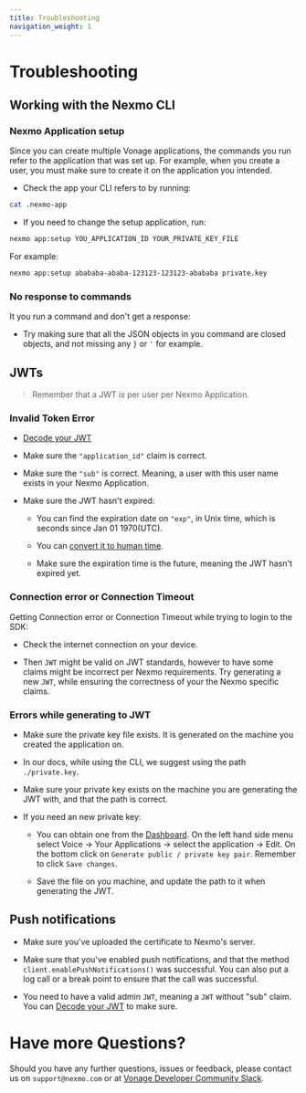 ```yaml
---
title: Troubleshooting
navigation_weight: 1
---
```


# Troubleshooting

## Working with the Nexmo CLI

### Nexmo Application setup

Since you can create multiple Vonage applications, the commands you run refer to the application that was set up. For example, when you create a user, you must make sure to create it on the application you intended.

* Check the app your CLI refers to by running:

``` sh
cat .nexmo-app
```

* If you need to change the setup application, run:

``` sh
nexmo app:setup YOU_APPLICATION_ID YOUR_PRIVATE_KEY_FILE
```

For example:

``` sh
nexmo app:setup abababa-ababa-123123-123123-abababa private.key
```

### No response to commands

It you run a command and don't get a response:

* Try making sure that all the JSON objects in you command are closed objects, and not missing any `}` or `'` for example.

## JWTs

> Remember that a JWT is per user per Nexmo Application.

### Invalid Token Error

* [Decode your JWT](https://jwt.io/)

* Make sure the `"application_id"` claim is correct.

* Make sure the `"sub"` is correct. Meaning, a user with this user name exists in your Nexmo Application.

* Make sure the JWT hasn't expired:

    * You can find the expiration date on `"exp"`, in Unix time, which is seconds since Jan 01 1970(UTC).

    * You can [convert it to human time](https://www.epochconverter.com/).

    * Make sure the expiration time is the future, meaning the JWT hasn't expired yet.

### Connection error or Connection Timeout

Getting Connection error or Connection Timeout while trying to login to the SDK:

* Check the internet connection on your device.

* Then `JWT` might be valid on JWT standards, however to have some claims might be incorrect per Nexmo requirements. Try generating a new `JWT`, while ensuring the correctness of your the Nexmo specific claims.

### Errors while generating to JWT

* Make sure the private key file exists. It is generated on the machine you created the application on.

* In our docs, while using the CLI, we suggest using the path `./private.key`.

* Make sure your private key exists on the machine you are generating the JWT with, and that the path is correct.

* If you need an new private key:

    * You can obtain one from the [Dashboard](https://dashboard.nexmo.com/voice/your-applications). On the left hand side menu select Voice → Your Applications → select the application → Edit. On the bottom click on `Generate public / private key pair`. Remember to click `Save changes`.

    * Save the file on you machine, and update the path to it when generating the JWT.

## Push notifications

* Make sure you’ve uploaded the certificate to Nexmo's server.

* Make sure that you've enabled push notifications, and that the method `client.enablePushNotifications()` was successful. You can also put a log call or a break point to ensure that the call was successful.

* You need to have a valid admin `JWT`, meaning a `JWT` without "sub" claim. You can [Decode your JWT](https://jwt.io/) to make sure.

# Have more Questions?

Should you have any further questions, issues or feedback, please contact us on `support@nexmo.com` or at [Vonage Developer Community Slack](https://developer.nexmo.com/community/slack).
